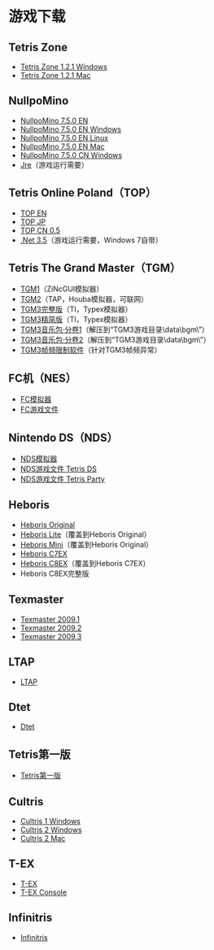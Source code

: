# 游戏下载

## Tetris Zone

* [Tetris Zone 1.2.1 Windows](http://pan.baidu.com/share/link?shareid=66527&uk=2618701916)
* [Tetris Zone 1.2.1 Mac](http://pan.baidu.com/share/link?shareid=66526&uk=2618701916)

## NullpoMino

* [NullpoMino 7.5.0 EN](http://pan.baidu.com/share/link?shareid=66494&uk=2618701916)
* [NullpoMino 7.5.0 EN Windows](http://pan.baidu.com/share/link?shareid=66493&uk=2618701916)
* [NullpoMino 7.5.0 EN Linux](http://pan.baidu.com/share/link?shareid=66490&uk=2618701916)
* [NullpoMino 7.5.0 EN Mac](http://pan.baidu.com/share/link?shareid=66492&uk=2618701916)
* [NullpoMino 7.5.0 CN Windows](http://pan.baidu.com/share/link?shareid=66489&uk=2618701916)
* [Jre](http://java.com/zh_CN/download/)（游戏运行需要）

## Tetris Online Poland（TOP）

* [TOP EN](http://pan.baidu.com/share/link?shareid=66517&uk=2618701916)
* [TOP JP](http://pan.baidu.com/share/link?shareid=66518&uk=2618701916)
* [TOP CN 0.5](http://pan.baidu.com/share/link?shareid=66516&uk=2618701916)
* [.Net 3.5](http://pan.baidu.com/share/link?shareid=66512&uk=2618701916)（游戏运行需要，Windows 7自带）

## Tetris The Grand Master（TGM）

* [TGM1](http://pan.baidu.com/share/link?shareid=66519&uk=2618701916)（ZiNcGUI模拟器）
* [TGM2](http://pan.baidu.com/share/link?shareid=66520&uk=2618701916)（TAP，Houba模拟器，可联网）
* [TGM3完整版](http://pan.baidu.com/share/link?shareid=66522&uk=2618701916)（TI，Typex模拟器）
* [TGM3精简版](http://pan.baidu.com/share/link?shareid=66521&uk=2618701916)（TI，Typex模拟器）
* [TGM3音乐包·分卷1](http://pan.baidu.com/share/link?shareid=66524&uk=2618701916)（解压到“TGM3游戏目录\\data\\bgm\\”）
* [TGM3音乐包·分卷2](http://pan.baidu.com/share/link?shareid=66525&uk=2618701916)（解压到“TGM3游戏目录\\data\\bgm\\”）
* [TGM3帧频限制软件](http://pan.baidu.com/share/link?shareid=66523&uk=2618701916)（针对TGM3帧频异常）

## FC机（NES）

* [FC模拟器](http://pan.baidu.com/share/link?shareid=66466&uk=2618701916)
* [FC游戏文件](http://pan.baidu.com/share/link?shareid=66465&uk=2618701916)

## Nintendo DS（NDS）

* [NDS模拟器](http://pan.baidu.com/share/link?shareid=66481&uk=2618701916)
* [NDS游戏文件 Tetris DS](http://pan.baidu.com/share/link?shareid=66479&uk=2618701916)
* [NDS游戏文件 Tetris Party](http://pan.baidu.com/share/link?shareid=66480&uk=2618701916)

## Heboris

* [Heboris Original](http://pan.baidu.com/share/link?shareid=66473&uk=2618701916)
* [Heboris Lite](http://pan.baidu.com/share/link?shareid=66471&uk=2618701916)（覆盖到Heboris Original）
* [Heboris Mini](http://pan.baidu.com/share/link?shareid=66472&uk=2618701916)（覆盖到Heboris Original）
* [Heboris C7EX](http://pan.baidu.com/share/link?shareid=66469&uk=2618701916)
* [Heboris C8EX](http://pan.baidu.com/share/link?shareid=66470&uk=2618701916)（覆盖到Heboris C7EX）
* Heboris C8EX完整版

## Texmaster

* [Texmaster 2009.1](http://pan.baidu.com/share/link?shareid=66529&uk=2618701916)
* [Texmaster 2009.2](http://pan.baidu.com/share/link?shareid=66530&uk=2618701916)
* [Texmaster 2009.3](http://pan.baidu.com/share/link?shareid=66531&uk=2618701916)

## LTAP

* [LTAP](http://pan.baidu.com/share/link?shareid=66478&uk=2618701916)

## Dtet

* [Dtet](http://pan.baidu.com/share/link?shareid=66464&uk=2618701916)

## Tetris第一版

* [Tetris第一版](http://pan.baidu.com/share/link?shareid=66528&uk=2618701916)

## Cultris

* [Cultris 1 Windows](http://pan.baidu.com/share/link?shareid=66461&uk=2618701916)
* [Cultris 2 Windows](http://pan.baidu.com/share/link?shareid=66463&uk=2618701916)
* [Cultris 2 Mac](http://pan.baidu.com/share/link?shareid=66462&uk=2618701916)

## T-EX

* [T-EX](http://pan.baidu.com/share/link?shareid=66504&uk=2618701916)
* [T-EX Console](http://pan.baidu.com/share/link?shareid=66511&uk=2618701916)

## Infinitris

* [Infinitris](http://pan.baidu.com/share/link?shareid=66475&uk=2618701916)